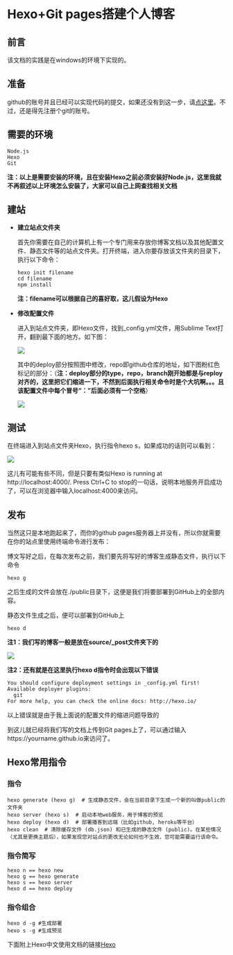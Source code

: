 # Hexo+Git pages搭建个人博客

## 前言

该文档的实践是在windows的环境下实现的。

## 准备

github的账号并且已经可以实现代码的提交，如果还没有到这一步，请[点这里](https://github.com/lsmilesmile/skills/blob/master/git%E7%9A%84%E4%BD%BF%E7%94%A8.md)。不过，还是得先注册个git的账号。



## 需要的环境

```
Node.js
Hexo
Git
```

**注：以上是需要安装的环境，且在安装Hexo之前必须安装好Node.js，这里我就不再叙述以上环境怎么安装了，大家可以自己上网查找相关文档**



## 建站

- **建立站点文件夹**

  首先你需要在自己的计算机上有一个专门用来存放你博客文档以及其他配置文件、静态文件等的站点文件夹。打开终端，进入你要存放该文件夹的目录下，执行以下命令：

  ```
  hexo init filename
  cd filename
  npm install
  ```

  **注：filename可以根据自己的喜好取，这儿假设为Hexo**

- **修改配置文件**

  进入到站点文件夹，即Hexo文件，找到\_config.yml文件，用Sublime Text打开，翻到最下面的地方。如下图：

  ![](./images/12.png)

  其中的deploy部分按照图中修改，repo即github仓库的地址，如下图粉红色标记的部分：（**注：deploy部分的type，repo，branch刚开始都是与reploy对齐的，这里把它们缩进一下，不然到后面执行相关命令时是个大坑啊。。。且该配置文件中每个冒号“：”后面必须有一个空格**）

  ![](./images/13.png)



## 测试

在终端进入到站点文件夹Hexo，执行指令hexo s，如果成功的话则可以看到：

![](./images/14.png)

这儿有可能有些不同，但是只要有类似Hexo is running at http://localhost:4000/. Press Ctrl+C to stop的一句话，说明本地服务开启成功了，可以在浏览器中输入localhost:4000来访问。



## 发布

当然这只是本地跑起来了，而你的github pages服务器上并没有，所以你就需要在你的站点里使用终端命令进行发布： 

博文写好之后，在每次发布之前，我们要先将写好的博客生成静态文件，执行以下命令

```
hexo g
```

之后生成的文件会放在./public目录下，这便是我们将要部署到GitHub上的全部内容。

静态文件生成之后，便可以部署到GitHub上

```
hexo d
```

**注1：我们写的博客一般是放在source/\_post文件夹下的**

![](./images/15.png)

**注2：还有就是在这里执行hexo d指令时会出现以下错误**

```
You should configure deployment settings in _config.yml first!
Available deployer plugins:
  git
For more help, you can check the online docs: http://hexo.io/
```

以上错误就是由于我上面说的配置文件的缩进问题导致的

到这儿就已经将我们写的文档上传到Git pages上了，可以通过输入https://yourname.github.io来访问了。



## Hexo常用指令

### 指令

```
hexo generate (hexo g)  # 生成静态文件，会在当前目录下生成一个新的叫做public的文件夹
hexo server (hexo s)  # 启动本地web服务，用于博客的预览
hexo deploy (hexo d)  # 部署播客到远端（比如github, heroku等平台）
hexo clean  # 清除缓存文件 (db.json) 和已生成的静态文件 (public)。在某些情况（尤其是更换主题后），如果发现您对站点的更改无论如何也不生效，您可能需要运行该命令。
```

### 指令简写

```
hexo n == hexo new
hexo g == hexo generate
hexo s == hexo server
hexo d == hexo deploy
```

### 指令组合

```
hexo d -g #生成部署
hexo s -g #生成预览
```

下面附上Hexo中文使用文档的链接[Hexo](https://hexo.bootcss.com/docs/)

